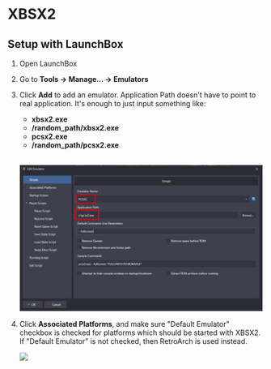 # XBSX2

## Setup with LaunchBox

1. Open LaunchBox
2. Go to **Tools -> Manage... -> Emulators**
3. Click **Add** to add an emulator. Application Path doesn't have to point to real application. It's enough to just input something like:
    * **xbsx2.exe**
    * **/random_path/xbsx2.exe**
    * **pcsx2.exe**
    * **/random_path/pcsx2.exe**


    <br>![](/Docs/setup_xbsx2_edit_emulator.png)
 
 4. Click **Associated Platforms**, and make sure "Default Emulator" checkbox is checked for platforms which should be started with XBSX2. If "Default Emulator" is not checked, then RetroArch is used instead.

    ![](/Docs/setup_xbsx2_associated_platforms.png)
  
 

